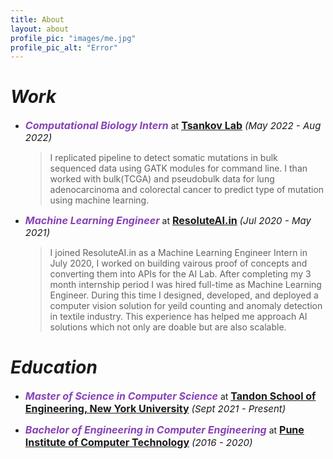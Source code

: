 ```yaml
---
title: About
layout: about
profile_pic: "images/me.jpg"
profile_pic_alt: "Error"
---
```


<!-- <p>
Hi! My name is Atharva Bhagwat. I am a student at Tandon School of Engineering, NYU studying for a masters in computer science. Before that I worked as a ML engineer at ResoluteAI.in. My areas of interest are machine learning, computational biology, and their intersection.
</p>
<p>

</p> -->

# ***Work***

- _<b style='font-size:16px; color:#8942b9;'>Computational Biology Intern</b>_ at <b style='font-size:16px;'><a href="https://www.tsankovlab.org" target="_blank">Tsankov Lab</a></b> <i style='font-size:15px;'>(May 2022 - Aug 2022)</i>

    > I replicated pipeline to detect somatic mutations in bulk sequenced data using GATK modules for command line. I than worked with bulk(TCGA) and pseudobulk data for lung adenocarcinoma and colorectal cancer to predict type of mutation using machine learning.

- _<b style='font-size:16px; color:#8942b9;'>Machine Learning Engineer</b>_ at <b style='font-size:16px;'><a href="https://resoluteai.in/" target="_blank">ResoluteAI.in</a></b> <i style='font-size:15px;'>(Jul 2020 - May 2021)</i>

    > I joined ResoluteAI.in as a Machine Learning Engineer Intern in July 2020, I worked on building vairous proof of concepts and converting them into APIs for the AI Lab. After completing my 3 month internship period I was hired full-time as Machine Learning Engineer. During this time I designed, developed, and deployed a computer vision solution for yeild counting and anomaly detection in textile industry. This experience has helped me approach AI solutions which not only are doable but are also scalable.

# ***Education***

- _<b style='font-size:16px; color:#8942b9;'>Master of Science in Computer Science</b>_ at <b style='font-size:16px;'><a href="https://engineering.nyu.edu" target="_blank">Tandon School of Engineering, New York University</a></b> <i style='font-size:15px;'>(Sept 2021 - Present)</i>

- _<b style='font-size:16px; color:#8942b9;'>Bachelor of Engineering in Computer Engineering</b>_ at <b style='font-size:16px;'><a href="https://pict.edu" target="_blank">Pune Institute of Computer Technology</a></b> <i style='font-size:15px;'>(2016 - 2020)</i>
    

